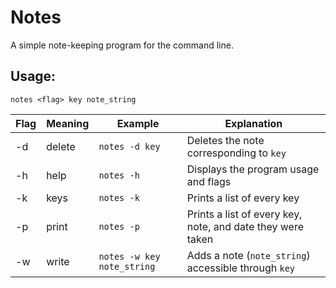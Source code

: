 # Notes

A simple note-keeping program for the command line.

## Usage:

`notes <flag> key note_string`

|Flag	|Meaning|Example|Explanation|
|-------|-------|-------|-----------|
|-d	|delete	|`notes -d key`|Deletes the note corresponding to `key`|
|-h	|help	|`notes -h`|Displays the program usage and flags|
|-k	|keys	|`notes -k`|Prints a list of every key|
|-p	|print	|`notes -p`|Prints a list of every key, note, and date they were taken|
|-w	|write	|`notes -w key note_string`|Adds a note (`note_string`) accessible through `key`|
